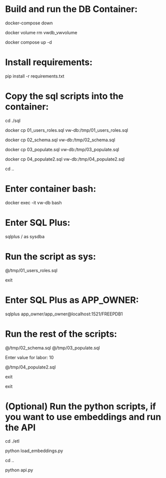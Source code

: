 # Build and run the DB Container:

docker-compose down

docker volume rm vwdb_vwvolume

docker compose up -d

# Install requirements:

pip install -r requirements.txt

# Copy the sql scripts into the container:

cd ./sql

docker cp 01_users_roles.sql vw-db:/tmp/01_users_roles.sql

docker cp 02_schema.sql vw-db:/tmp/02_schema.sql

docker cp 03_populate.sql vw-db:/tmp/03_populate.sql

docker cp 04_populate2.sql vw-db:/tmp/04_populate2.sql

cd ..

# Enter container bash:

docker exec -it vw-db bash

# Enter SQL Plus:

sqlplus / as sysdba

# Run the script as sys:

@/tmp/01_users_roles.sql

exit

# Enter SQL Plus as APP_OWNER:

sqlplus app_owner/app_owner@localhost:1521/FREEPDB1

# Run the rest of the scripts:

@/tmp/02_schema.sql
@/tmp/03_populate.sql

Enter value for labor: 10

@/tmp/04_populate2.sql


exit

exit

# (Optional) Run the python scripts, if you want to use embeddings and run the API

cd ./etl

python load_embeddings.py

cd ..

python api.py